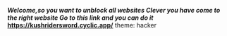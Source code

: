 ***Welcome,so you want to unblock all websites
Clever you have come to the right website
Go to this link and you can do it***
**https://kushridersword.cyclic.app/**
theme: hacker

